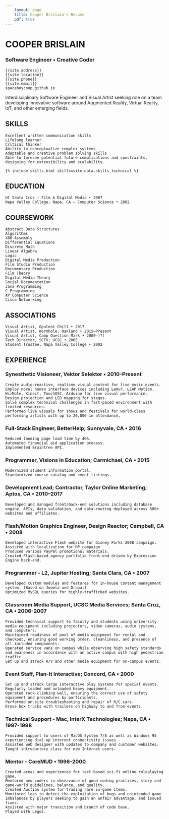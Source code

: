 ```yaml
---
    layout: page
    title: Cooper Brislain's Resume
    pdf: true
---
```

# COOPER BRISLAIN
### Software Engineer • Creative Coder

    {{site.address}}
    {{site.location}}
    {{site.phone}}
    {{site.email}}
    spaceboycoop.github.io

Interdisciplinary Software Engineer and Visual Artist seeking role on a team developing innovative software around Augmented Reality, Virtual Reality, IoT, and other emerging fields. 

## SKILLS

    Excellent written communication skills
    Lifelong learner
    Critical thinker
    Ability to conceptualize complex systems
    Adaptable and creative problem solving skills
    Able to foresee potential future complications and constraints, designing for extensibility and scalability.

    {% include skills.html skills=site.data.skills_technical %}

## EDUCATION

    UC Santa Cruz – Film & Digital Media • 2007
    Napa Valley College; Napa, CA – Computer Science • 2002

## COURSEWORK

    Abstract Data Structures
    Algorithms
    X86 Assembly
    Differential Equations
    Discrete Math
    Linear Algebra
    Logic
    Digital Media Production
    Film Studio Production
    Documentary Production
    Film Theory
    Digital Media Theory
    Social Documentation
    Java Programming
    C Programming
    AP Computer Science
    Cisco Networking

## ASSOCIATIONS

    Visual Artist, Opulent Chill • 2017
    Visual Artist, Wormhole; Oakland • 2015–Present
    Visual Artist, Camp Question Mark • 2009–)?( 
    Tech Director, SCTV; UCSC • 2005
    Student Trustee, Napa Valley College • 2002

## EXPERIENCE

### Synesthetic Visioneer, Vektor Selektor • 2010–Present
    Create audio-reactive, realtime visual content for live music events. 
    Employ novel human interface devices including Lemur, LEAP Motion, WiiMote, Kinect, TouchOSC, Arduino for live visual performance.
    Design projection and LED mapping for stages.
    Solve complex technical challenges in fast-paced environment with limited resources. 
    Performed live visuals for shows and festivals for world-class performing artists with up to 20,000 in attendance. 

### Full-Stack Engineer, BetterHelp; Sunnyvale, CA • 2016
    Reduced landing page load time by 40%.
    Automated financial aid application process.
    Implemented Braintree API.

### Programmer, Visions in Education; Carmichael, CA • 2015
    Modernized student information portal.
    Standardized course catalog and event listings.

### Development Lead; Contractor, Taylor Online Marketing; Aptos, CA • 2010–2017
    Developed and managed front/back-end solutions including database engine, APIs, data validation, and data-routing deployed across 500+ websites and affiliates.

### Flash/Motion Graphics Engineer, Design Reactor; Campbell, CA • 2008
    Developed interactive Flash website for Disney Parks 2008 campaign.
    Assisted with localization for HP campaign
    Produced various PayPal promotional materials.
    Created Flash-based agency portfolio front-end driven by Expression Engine back-end. 

### Programmer - L2, Jupiter Hosting; Santa Clara, CA • 2007
    Developed custom modules and features for in-house content management system. (Based on Joomla and Drupal)
    Optimized MySQL queries for highly-trafficked websites.

### Classroom Media Support, UCSC Media Services; Santa Cruz, CA • 2006-2007
    Provided technical support to faculty and students using university media equipment including projectors, video cameras, audio systems, and computers. 
    Maintained readiness of pool of media equipment for rental and checkout, ensuring good working order, cleanliness, and presence of all included components.
    Operated service vans on campus while observing high safety standards and awareness in accordance with an active campus with high pedestrian traffic. 
    Set up and struck A/V and other media equipment for on-campus events. 

### Event Staff, Plan-It Interactive; Concord, CA • 2000
    Set up and struck large interactive play systems for special events.
    Regularly loaded and unloaded heavy equipment. 
    Operated rock-climbing wall, ensuring the correct use of safety equipment and procedures by participants. 
    Performed on-site troubleshooting and repair of R/C cars. 
    Drove box trucks with trailers on highway to and from events. 

### Technical Support - Mac, InterX Technologies; Napa, CA • 1997-1998
    Provided support to users of MacOS System 7/8 as well as Windows 95 experiencing dial-up internet connectivity issues. 
    Assisted web designer with updates to company and customer websites. 
    Taught introductory class for new Internet users. 

### Mentor - CoreMUD • 1996-2000
    Created areas and experiences for text-based sci-fi online roleplaying game.
    Mentored new coders in observance of good coding practices, story and game-world guidelines, balance, and quality.
    Created Auction system for trading rare in-game items.
    Monitored logs to detect the exploitation of bugs and unintended game imbalances by players seeking to gain an unfair advantage, and issued fixes.
    Assisted with major transition and branch of code base.
    Played with Legos.
